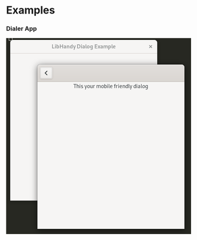 # Examples

### Dialer App
![Dialer Image](https://github.com/jeteokeeffe/gtk-python-examples/raw/master/libhandy/dialog.png)
